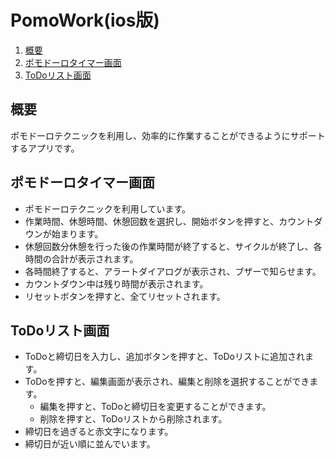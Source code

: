 # PomoWork(ios版)

1. [概要](#概要)
2. [ポモドーロタイマー画面](#ポモドーロタイマー画面)
3. [ToDoリスト画面](#ToDoリスト画面)

## 概要
ポモドーロテクニックを利用し、効率的に作業することができるようにサポートするアプリです。

## ポモドーロタイマー画面
- ポモドーロテクニックを利用しています。
- 作業時間、休憩時間、休憩回数を選択し、開始ボタンを押すと、カウントダウンが始まります。
- 休憩回数分休憩を行った後の作業時間が終了すると、サイクルが終了し、各時間の合計が表示されます。
- 各時間終了すると、アラートダイアログが表示され、ブザーで知らせます。
- カウントダウン中は残り時間が表示されます。
- リセットボタンを押すと、全てリセットされます。

## ToDoリスト画面
- ToDoと締切日を入力し、追加ボタンを押すと、ToDoリストに追加されます。
- ToDoを押すと、編集画面が表示され、編集と削除を選択することができます。
  - 編集を押すと、ToDoと締切日を変更することができます。
  - 削除を押すと、ToDoリストから削除されます。
- 締切日を過ぎると赤文字になります。
- 締切日が近い順に並んでいます。
